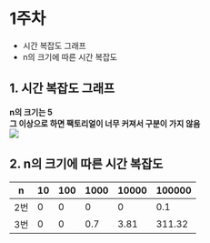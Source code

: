 # 1주차
- 시간 복잡도 그래프
- n의 크기에 따른 시간 복잡도

## 1. 시간 복잡도 그래프   
**n의 크기는 5**   
**그 이상으로 하면 팩토리얼이 너무 커져서 구분이 가지 않음**   
<img src = "https://user-images.githubusercontent.com/74887218/188815441-03636fc9-49fc-41fd-84b2-ade33ff8ffa4.png">




## 2. n의 크기에 따른 시간 복잡도

|n|10|100|1000|10000|100000|
|---|---|---|---|---|---|
|2번|0|0|0|0|0.1|
|3번|0|0|0.7|3.81|311.32|
<br>
